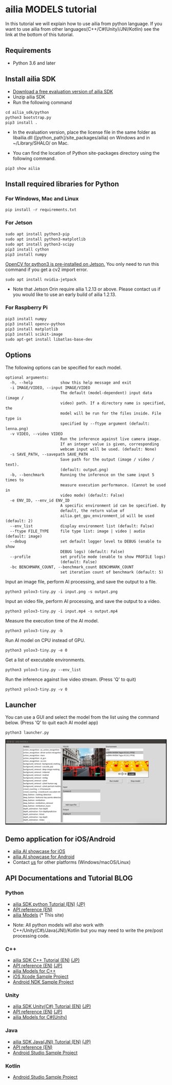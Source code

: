 # ailia MODELS tutorial

In this tutorial we will explain how to use ailia from python language.
If you want to use ailia from other languages(C++/C#(Unity)/JNI/Kotlin) see the link at the bottom of this tutorial.

## Requirements

- Python 3.6 and later

## Install ailia SDK

- [Download a free evaluation version of ailia SDK](https://axinc.jp/en/trial/)
- Unzip ailia SDK
- Run the following command

```
cd ailia_sdk/python
python3 bootstrap.py
pip3 install .
```

- In the evaluation version, place the license file in the same folder as libailia.dll ([python_path]/site_packages/ailia) on Windows and in ~/Library/SHALO/ on Mac.

- You can find the location of Python site-packages directory using the following command.

```
pip3 show ailia
```

## Install required libraries for Python

### For Windows, Mac and Linux

```
pip install -r requirements.txt
```

### For Jetson

```
sudo apt install python3-pip
sudo apt install python3-matplotlib
sudo apt install python3-scipy
pip3 install cython
pip3 install numpy
```

[OpenCV for python3 is pre-installed on Jetson.](https://forums.developer.nvidia.com/t/install-opencv-for-python3-in-jetson-nano/74042/3) You only need to run this command if you get a cv2 import error.

```
sudo apt install nvidia-jetpack
```

* Note that Jetson Orin require ailia 1.2.13 or above. Please contact us if you would like to use an early build of ailia 1.2.13.

### For Raspberry Pi

```
pip3 install numpy
pip3 install opencv-python
pip3 install matplotlib
pip3 install scikit-image
sudo apt-get install libatlas-base-dev
```

## Options

The following options can be specified for each model.

```
optional arguments:
  -h, --help            show this help message and exit
  -i IMAGE/VIDEO, --input IMAGE/VIDEO
                        The default (model-dependent) input data (image /
                        video) path. If a directory name is specified, the
                        model will be run for the files inside. File type is
                        specified by --ftype argument (default: lenna.png)
  -v VIDEO, --video VIDEO
                        Run the inference against live camera image.
                        If an integer value is given, corresponding
                        webcam input will be used. (default: None)
  -s SAVE_PATH, --savepath SAVE_PATH
                        Save path for the output (image / video / text).
                        (default: output.png)
  -b, --benchmark       Running the inference on the same input 5 times to
                        measure execution performance. (Cannot be used in
                        video mode) (default: False)
  -e ENV_ID, --env_id ENV_ID
                        A specific environment id can be specified. By
                        default, the return value of
                        ailia.get_gpu_environment_id will be used (default: 2)
  --env_list            display environment list (default: False)
  --ftype FILE_TYPE     file type list: image | video | audio (default: image)
  --debug               set default logger level to DEBUG (enable to show
                        DEBUG logs) (default: False)
  --profile             set profile mode (enable to show PROFILE logs)
                        (default: False)
  -bc BENCHMARK_COUNT, --benchmark_count BENCHMARK_COUNT
                        set iteration count of benchmark (default: 5)
```                        

Input an image file, perform AI processing, and save the output to a file.

```
python3 yolov3-tiny.py -i input.png -s output.png
```

Input an video file, perform AI processing, and save the output to a video.

```
python3 yolov3-tiny.py -i input.mp4 -s output.mp4
```

Measure the execution time of the AI model.

```
python3 yolov3-tiny.py -b
```

Run AI model on CPU instead of GPU.

```
python3 yolov3-tiny.py -e 0
```

Get a list of executable environments.

```
python3 yolov3-tiny.py --env_list
```

Run the inference against live video stream.
(Press 'Q' to quit)

```
python3 yolov3-tiny.py -v 0
```

## Launcher

You can use a GUI and select the model from the list using the command below. (Press 'Q' to quit each AI model app)

```
python3 launcher.py
```

<img src="launcher.png">



## Demo application for iOS/Android
- [ailia AI showcase for iOS](https://apps.apple.com/jp/app/ailia-ai-showcase/id1522828798)
- [ailia AI showcase for Android](https://play.google.com/store/apps/details?id=jp.axinc.ailia_ai_showcase)
- Contact [us](<mailto:contact@axinc.jp>) for other platforms (Windows/macOS/Linux)

## API Documentations and Tutorial BLOG

### Python

- [ailia SDK python Tutorial (EN)](https://medium.com/axinc-ai/ailia-sdk-tutorial-python-ea29ae990cf6) [(JP)](https://medium.com/axinc/ailia-sdk-%E3%83%81%E3%83%A5%E3%83%BC%E3%83%88%E3%83%AA%E3%82%A2%E3%83%AB-python-28379dbc9649)
- [API reference (EN)](https://axinc-ai.github.io/ailia-sdk/api/python/en/)
- [ailia Models](https://github.com/axinc-ai/ailia-models) (* This site)

* Note: All python models will also work with C++/Unity(C#)/Java(JNI)/Kotlin but you may need to write the pre/post processing code.

### C++

- [ailia SDK C++ Tutorial (EN)](https://medium.com/axinc-ai/ailia-sdk-tutorial-c-75e59bbefffe) [(JP)](https://medium.com/axinc/ailia-sdk-%E3%83%81%E3%83%A5%E3%83%BC%E3%83%88%E3%83%AA%E3%82%A2%E3%83%AB-c-dc949d9dcd28)
- [API reference (EN)](https://axinc-ai.github.io/ailia-sdk/api/cpp/en/) [(JP)](https://axinc-ai.github.io/ailia-sdk/api/cpp/jp/)
- [ailia Models for C++](https://github.com/axinc-ai/ailia-models-cpp)
- [iOS Xcode Sample Project](https://github.com/axinc-ai/ailia-xcode)
- [Android NDK Sample Project](https://github.com/axinc-ai/ailia-android-ndk)

### Unity

- [ailia SDK Unity(C#) Tutorial (EN)](https://medium.com/axinc-ai/ailia-sdk-tutorial-unity-54f2a8155b8f) [(JP)](https://medium.com/axinc/ailia-sdk-%E3%83%81%E3%83%A5%E3%83%BC%E3%83%88%E3%83%AA%E3%82%A2%E3%83%AB-unity-257fa1e98777)
- [API reference (EN)](https://axinc-ai.github.io/ailia-sdk/api/unity/en/) [(JP)](https://axinc-ai.github.io/ailia-sdk/api/unity/jp/)
- [ailia Models for C#(Unity)](https://github.com/axinc-ai/ailia-models-unity)

### Java

- [ailia SDK Java(JNI) Tutorial (EN)](https://medium.com/axinc-ai/ailia-sdk-tutorial-jni-92b797725e08) [(JP)](https://medium.com/axinc/ailia-sdk-%E3%83%81%E3%83%A5%E3%83%BC%E3%83%88%E3%83%AA%E3%82%A2%E3%83%AB-jni-7a11c1da08dc)
- [API reference (EN)](https://axinc-ai.github.io/ailia-sdk/api/java/en/)
- [Android Studio Sample Project](https://github.com/axinc-ai/ailia-android-studio)

### Kotlin
-  [Android Studio Sample Project](https://github.com/axinc-ai/ailia-android-studio-kotlin)
